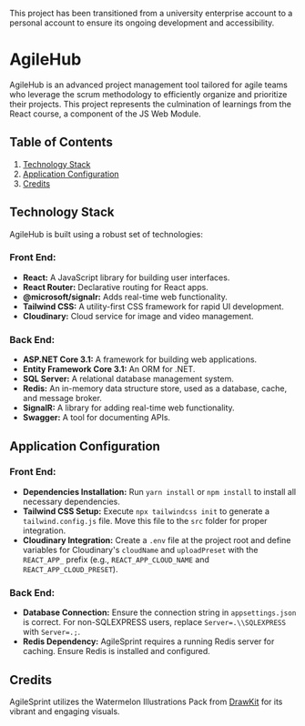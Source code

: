 This project has been transitioned from a university enterprise account to a personal account to ensure its ongoing development and accessibility.
# AgileHub

AgileHub is an advanced project management tool tailored for agile teams who leverage the scrum methodology to efficiently organize and prioritize their projects. This project represents the culmination of learnings from the React course, a component of the JS Web Module.

## Table of Contents
1. [Technology Stack](#technology-stack)
2. [Application Configuration](#application-configuration)
3. [Credits](#credits)

## Technology Stack

AgileHub is built using a robust set of technologies:

### Front End:
- **React:** A JavaScript library for building user interfaces.
- **React Router:** Declarative routing for React apps.
- **@microsoft/signalr:** Adds real-time web functionality.
- **Tailwind CSS:** A utility-first CSS framework for rapid UI development.
- **Cloudinary:** Cloud service for image and video management.

### Back End:
- **ASP.NET Core 3.1:** A framework for building web applications.
- **Entity Framework Core 3.1:** An ORM for .NET.
- **SQL Server:** A relational database management system.
- **Redis:** An in-memory data structure store, used as a database, cache, and message broker.
- **SignalR:** A library for adding real-time web functionality.
- **Swagger:** A tool for documenting APIs.


## Application Configuration

### Front End:
- **Dependencies Installation:** Run `yarn install` or `npm install` to install all necessary dependencies.
- **Tailwind CSS Setup:** Execute `npx tailwindcss init` to generate a `tailwind.config.js` file. Move this file to the `src` folder for proper integration.
- **Cloudinary Integration:** Create a `.env` file at the project root and define variables for Cloudinary's `cloudName` and `uploadPreset` with the `REACT_APP_` prefix (e.g., `REACT_APP_CLOUD_NAME` and `REACT_APP_CLOUD_PRESET`).

### Back End:
- **Database Connection:** Ensure the connection string in `appsettings.json` is correct. For non-SQLEXPRESS users, replace `Server=.\\SQLEXPRESS` with `Server=.;`.
- **Redis Dependency:** AgileSprint requires a running Redis server for caching. Ensure Redis is installed and configured.

## Credits

AgileSprint utilizes the Watermelon Illustrations Pack from [DrawKit](https://www.drawkit.io/) for its vibrant and engaging visuals.
